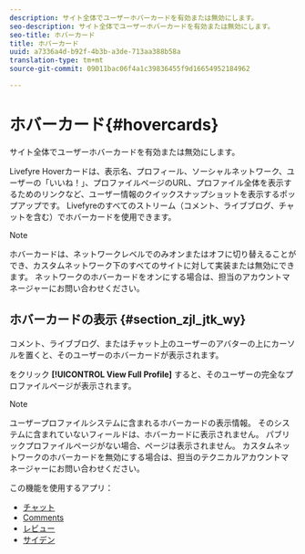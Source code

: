 ```yaml
---
description: サイト全体でユーザーホバーカードを有効または無効にします。
seo-description: サイト全体でユーザーホバーカードを有効または無効にします。
seo-title: ホバーカード
title: ホバーカード
uuid: a7336a4d-b92f-4b3b-a3de-713aa388b58a
translation-type: tm+mt
source-git-commit: 09011bac06f4a1c39836455f9d16654952184962

---
```



# ホバーカード{#hovercards}

サイト全体でユーザーホバーカードを有効または無効にします。

Livefyre Hoverカードは、表示名、プロフィール、ソーシャルネットワーク、ユーザーの「いいね！」、プロファイルページのURL、プロファイル全体を表示するためのリンクなど、ユーザー情報のクイックスナップショットを表示するポップアップです。 Livefyreのすべてのストリーム（コメント、ライブブログ、チャットを含む）でホバーカードを使用できます。

>[!NOTE]
>
>ホバーカードは、ネットワークレベルでのみオンまたはオフに切り替えることができ、カスタムネットワーク下のすべてのサイトに対して実装または無効にできます。 ネットワークのホバーカードをオンにする場合は、担当のアカウントマネージャーにお問い合わせください。

## ホバーカードの表示 {#section_zjl_jtk_wy}

コメント、ライブブログ、またはチャット上のユーザーのアバターの上にカーソルを置くと、そのユーザーのホバーカードが表示されます。

をクリック **[!UICONTROL View Full Profile]** すると、そのユーザーの完全なプロファイルページが表示されます。

>[!NOTE]
>
>ユーザープロファイルシステムに含まれるホバーカードの表示情報。 そのシステムに含まれていないフィールドは、ホバーカードに表示されません。 パブリックプロファイルページがない場合、ページは表示されません。 カスタムネットワークのホバーカードを無効にする場合は、担当のテクニカルアカウントマネージャーにお問い合わせください。



この機能を使用するアプリ：

* [チャット](/help/using/c-about-apps/c-chat-app/c-chat-app.md#c_chat_app)
* [Comments](/help/using/c-about-apps/c-comments/c-comments.md)
* [レビュー](/help/using/c-about-apps/c-reviews-app/c-reviews-app.md#c_reviews_app)
* [サイデン](/help/using/c-about-apps/c-sidenotes-app/c-sidenotes-app.md#c_sidenotes_app)

